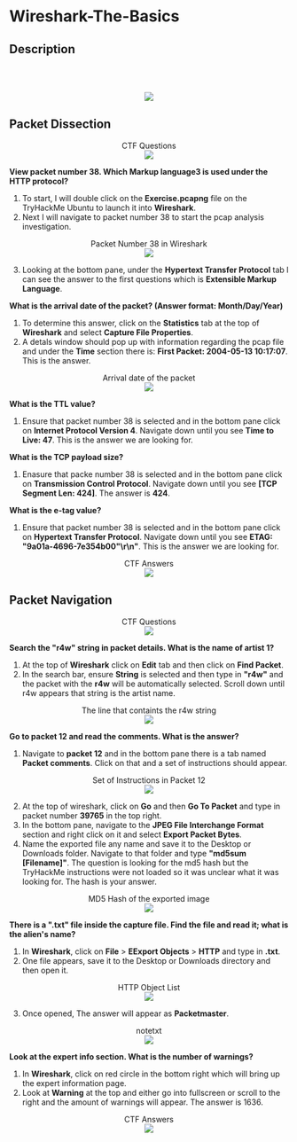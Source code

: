 # Wireshark-The-Basics

<h2>Description</h2>

<br />

<p align="center">
<br/>
<img src="https://i.imgur.com/rzicTZa.png"/>

<h2>Packet Dissection</h2>

<p align="center">
CTF Questions <br/>
<img src="https://i.imgur.com/yQdYmTi.png"/>

**View packet number 38. Which Markup language3 is used under the HTTP protocol?**
1. To start, I will double click on the **Exercise.pcapng** file on the TryHackMe Ubuntu to launch it into **Wireshark**.
2. Next I will navigate to packet number 38 to start the pcap analysis investigation.

<p align="center">
Packet Number 38 in Wireshark <br/>
<img src="https://i.imgur.com/WflYxqR.png"/>

3. Looking at the bottom pane, under the **Hypertext Transfer Protocol** tab I can see the answer to the first questions which is **Extensible Markup Language**.

**What is the arrival date of the packet? (Answer format: Month/Day/Year)**
1. To determine this answer, click on the **Statistics** tab at the top of **Wireshark** and select **Capture File Properties**.
2. A detals window should pop up with information regarding the pcap file and under the **Time** section there is: **First Packet: 2004-05-13 10:17:07**. This is the answer.

<p align="center">
Arrival date of the packet <br/>
<img src="https://i.imgur.com/VxaOlrZ.png"/>

**What is the TTL value?**
1. Ensure that packet number 38 is selected and in the bottom pane click on **Internet Protocol Version 4**. Navigate down until you see **Time to Live: 47**. This is the answer we are looking for. 

**What is the TCP payload size?**
1. Enasure that packe number 38 is selected and in the bottom pane click on **Transmission Control Protocol**. Navigate down until you see **[TCP Segment Len: 424]**. The answer is **424**.

**What is the e-tag value?**
1. Ensure that packet number 38 is selected and in the bottom pane click on **Hypertext Transfer Protocol**. Navigate down until you see **ETAG: "9a01a-4696-7e354b00"\r\n"**. This is the answer we are looking for.

<p align="center">
CTF Answers <br/>
<img src="https://i.imgur.com/MuCYFkj.png"/>



<h2>Packet Navigation</h2>

<p align="center">
CTF Questions <br/>
<img src="https://i.imgur.com/uLwsPNf.png"/>

**Search the "r4w" string in packet details. What is the name of artist 1?**
1. At the top of **Wireshark** click on **Edit** tab and then click on **Find Packet**.
2. In the search bar, ensure **String** is selected and then type in **"r4w"** and the packet with the **r4w** will be automatically selected. Scroll down until r4w appears that string is the artist name. 

<p align="center">
The line that containts the r4w string <br/>
<img src="https://i.imgur.com/1hHFyTh.png"/>

**Go to packet 12 and read the comments. What is the answer?**
1. Navigate to **packet 12** and in the bottom pane there is a tab named **Packet comments**. Click on that and a set of instructions should appear.

<p align="center">
Set of Instructions in Packet 12 <br/>
<img src="https://i.imgur.com/vUgzWFo.png"/>

2. At  the top of wireshark, click on **Go** and then **Go To Packet** and type in packet number **39765** in the top right.
3. In the bottom pane, navigate to the **JPEG File Interchange Format** section and right click on it and select **Export Packet Bytes**.
4. Name the exported file any name and save it to the Desktop or Downloads folder. Navigate to that folder and type **"md5sum [Filename]"**. The question is looking for the md5 hash but the TryHackMe instructions were not loaded so it was unclear what it was looking for. The hash is your answer.  

<p align="center">
MD5 Hash of the exported image<br/>
<img src="https://i.imgur.com/W5UZGcK.png"/>

**There is a ".txt" file inside the capture file. Find the file and read it; what is the alien's name?**
1. In **Wireshark**, click on **File** > **EExport Objects** > **HTTP** and type in **.txt**.
2. One file appears, save it to the Desktop or Downloads directory and then open it.

<p align="center">
HTTP Object List<br/>
<img src="https://i.imgur.com/Hvvz7ze.png"/>

3. Once opened, The answer will appear as **Packetmaster**.

<p align="center">
notetxt<br/>
<img src="https://i.imgur.com/Zag3ddf.png"/>

**Look at the expert info section. What is the number of warnings?**
1. In **Wireshark**, click on red circle in the bottom right which will bring up the expert information page.
2. Look at **Warning** at the top and either go into fullscreen or scroll to the right and the amount of warnings will appear. The answer is 1636.

<p align="center">
CTF Answers<br/>
<img src="https://i.imgur.com/XKxZ1TA.png"/>
